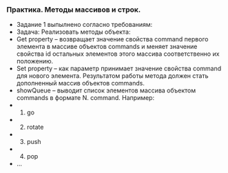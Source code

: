 ### Практика. Методы массивов и строк.
 - Задание 1 выпылнено согласно требованиям:
 - Задача: Реализовать методы объекта: 
 -   Get property – возвращает значение свойства command первого элемента в массиве объектов commands и меняет значение свойства id остальных элементов этого массива соответственно их положению. 
 -   Set property – как параметр принимает значение свойства command для нового элемента. Результатом работы метода должен стать дополненный массив объектов commands.
 -   showQueue – выводит список элементов массива объектом commands в формате N. command. 
Например: 
 -  1. go  
 -  2. rotate 
 -  3. push 
 -  4. pop 
 -  …
